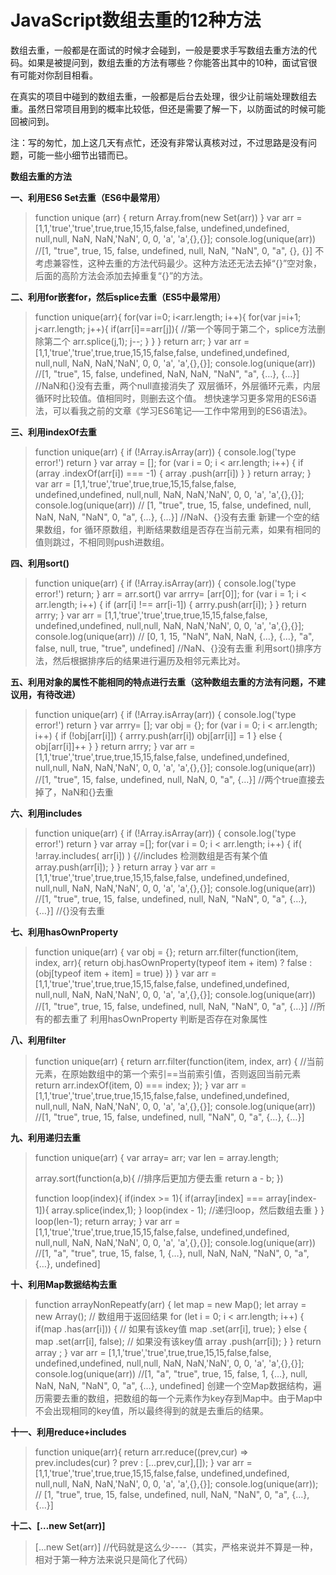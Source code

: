 # JavaScript数组去重的12种方法

数组去重，一般都是在面试的时候才会碰到，一般是要求手写数组去重方法的代码。如果是被提问到，数组去重的方法有哪些？你能答出其中的10种，面试官很有可能对你刮目相看。

在真实的项目中碰到的数组去重，一般都是后台去处理，很少让前端处理数组去重。虽然日常项目用到的概率比较低，但还是需要了解一下，以防面试的时候可能回被问到。

注：写的匆忙，加上这几天有点忙，还没有非常认真核对过，不过思路是没有问题，可能一些小细节出错而已。

**数组去重的方法**

**一、利用ES6 Set去重（ES6中最常用）**

> function unique (arr) {
> return Array.from(new Set(arr))
> }
> var arr = [1,1,'true','true',true,true,15,15,false,false, undefined,undefined, null,null, NaN, NaN,'NaN', 0, 0, 'a', 'a',{},{}];
> console.log(unique(arr))
> //[1, "true", true, 15, false, undefined, null, NaN, "NaN", 0, "a", {}, {}]
> 不考虑兼容性，这种去重的方法代码最少。这种方法还无法去掉“{}”空对象，后面的高阶方法会添加去掉重复“{}”的方法。



**二、利用for嵌套for，然后splice去重（ES5中最常用）**

> function unique(arr){
> for(var i=0; i<arr.length; i++){
> for(var j=i+1; j<arr.length; j++){
> if(arr[i]==arr[j]){ //第一个等同于第二个，splice方法删除第二个
> arr.splice(j,1);
> j--;
> }
> }
> }
> return arr;
> }
> var arr = [1,1,'true','true',true,true,15,15,false,false, undefined,undefined, null,null, NaN, NaN,'NaN', 0, 0, 'a', 'a',{},{}];
> console.log(unique(arr))
> //[1, "true", 15, false, undefined, NaN, NaN, "NaN", "a", {…}, {…}] //NaN和{}没有去重，两个null直接消失了
> 双层循环，外层循环元素，内层循环时比较值。值相同时，则删去这个值。
> 想快速学习更多常用的ES6语法，可以看我之前的文章《学习ES6笔记──工作中常用到的ES6语法》。



**三、利用indexOf去重**

> function unique(arr) {
> if (!Array.isArray(arr)) {
> console.log('type error!')
> return
> }
> var array = [];
> for (var i = 0; i < arr.length; i++) {
> if (array .indexOf(arr[i]) === -1) {
> array .push(arr[i])
> }
> }
> return array;
> }
> var arr = [1,1,'true','true',true,true,15,15,false,false, undefined,undefined, null,null, NaN, NaN,'NaN', 0, 0, 'a', 'a',{},{}];
> console.log(unique(arr))
> // [1, "true", true, 15, false, undefined, null, NaN, NaN, "NaN", 0, "a", {…}, {…}] //NaN、{}没有去重
> 新建一个空的结果数组，for 循环原数组，判断结果数组是否存在当前元素，如果有相同的值则跳过，不相同则push进数组。



**四、利用sort()**

> function unique(arr) {
> if (!Array.isArray(arr)) {
> console.log('type error!')
> return;
> }
> arr = arr.sort()
> var arrry= [arr[0]];
> for (var i = 1; i < arr.length; i++) {
> if (arr[i] !== arr[i-1]) {
> arrry.push(arr[i]);
> }
> }
> return arrry;
> }
> var arr = [1,1,'true','true',true,true,15,15,false,false, undefined,undefined, null,null, NaN, NaN,'NaN', 0, 0, 'a', 'a',{},{}];
> console.log(unique(arr))
> // [0, 1, 15, "NaN", NaN, NaN, {…}, {…}, "a", false, null, true, "true", undefined] //NaN、{}没有去重
> 利用sort()排序方法，然后根据排序后的结果进行遍历及相邻元素比对。



**五、利用对象的属性不能相同的特点进行去重（这种数组去重的方法有问题，不建议用，有待改进）**

> function unique(arr) {
> if (!Array.isArray(arr)) {
> console.log('type error!')
> return
> }
> var arrry= [];
> var obj = {};
> for (var i = 0; i < arr.length; i++) {
> if (!obj[arr[i]]) {
> arrry.push(arr[i])
> obj[arr[i]] = 1
> } else {
> obj[arr[i]]++
> }
> }
> return arrry;
> }
> var arr = [1,1,'true','true',true,true,15,15,false,false, undefined,undefined, null,null, NaN, NaN,'NaN', 0, 0, 'a', 'a',{},{}];
> console.log(unique(arr))
> //[1, "true", 15, false, undefined, null, NaN, 0, "a", {…}] //两个true直接去掉了，NaN和{}去重



**六、利用includes**



> function unique(arr) {
> if (!Array.isArray(arr)) {
> console.log('type error!')
> return
> }
> var array =[];
> for(var i = 0; i < arr.length; i++) {
> if( !array.includes( arr[i]) ) {//includes 检测数组是否有某个值
> array.push(arr[i]);
> }
> }
> return array
> }
> var arr = [1,1,'true','true',true,true,15,15,false,false, undefined,undefined, null,null, NaN, NaN,'NaN', 0, 0, 'a', 'a',{},{}];
> console.log(unique(arr))
> //[1, "true", true, 15, false, undefined, null, NaN, "NaN", 0, "a", {…}, {…}] //{}没有去重



**七、利用hasOwnProperty**

> function unique(arr) {
> var obj = {};
> return arr.filter(function(item, index, arr){
> return obj.hasOwnProperty(typeof item + item) ? false : (obj[typeof item + item] = true)
> })
> }
> var arr = [1,1,'true','true',true,true,15,15,false,false, undefined,undefined, null,null, NaN, NaN,'NaN', 0, 0, 'a', 'a',{},{}];
> console.log(unique(arr))
> //[1, "true", true, 15, false, undefined, null, NaN, "NaN", 0, "a", {…}] //所有的都去重了
> 利用hasOwnProperty 判断是否存在对象属性

**八、利用filter**



> function unique(arr) {
> return arr.filter(function(item, index, arr) {
> //当前元素，在原始数组中的第一个索引==当前索引值，否则返回当前元素
> return arr.indexOf(item, 0) === index;
> });
> }
> var arr = [1,1,'true','true',true,true,15,15,false,false, undefined,undefined, null,null, NaN, NaN,'NaN', 0, 0, 'a', 'a',{},{}];
> console.log(unique(arr))
> //[1, "true", true, 15, false, undefined, null, "NaN", 0, "a", {…}, {…}]

**九、利用递归去重**

> function unique(arr) {
> var array= arr;
> var len = array.length;
>
> array.sort(function(a,b){ //排序后更加方便去重
> return a - b;
> })
>
> function loop(index){
> if(index >= 1){
> if(array[index] === array[index-1]){
> array.splice(index,1);
> }
> loop(index - 1); //递归loop，然后数组去重
> }
> }
> loop(len-1);
> return array;
> }
> var arr = [1,1,'true','true',true,true,15,15,false,false, undefined,undefined, null,null, NaN, NaN,'NaN', 0, 0, 'a', 'a',{},{}];
> console.log(unique(arr))
> //[1, "a", "true", true, 15, false, 1, {…}, null, NaN, NaN, "NaN", 0, "a", {…}, undefined]



**十、利用Map数据结构去重**

> function arrayNonRepeatfy(arr) {
> let map = new Map();
> let array = new Array(); // 数组用于返回结果
> for (let i = 0; i < arr.length; i++) {
> if(map .has(arr[i])) { // 如果有该key值
> map .set(arr[i], true);
> } else {
> map .set(arr[i], false); // 如果没有该key值
> array .push(arr[i]);
> }
> }
> return array ;
> }
> var arr = [1,1,'true','true',true,true,15,15,false,false, undefined,undefined, null,null, NaN, NaN,'NaN', 0, 0, 'a', 'a',{},{}];
> console.log(unique(arr))
> //[1, "a", "true", true, 15, false, 1, {…}, null, NaN, NaN, "NaN", 0, "a", {…}, undefined]
> 创建一个空Map数据结构，遍历需要去重的数组，把数组的每一个元素作为key存到Map中。由于Map中不会出现相同的key值，所以最终得到的就是去重后的结果。



**十一、利用reduce+includes**



> function unique(arr){
> return arr.reduce((prev,cur) => prev.includes(cur) ? prev : [...prev,cur],[]);
> }
> var arr = [1,1,'true','true',true,true,15,15,false,false, undefined,undefined, null,null, NaN, NaN,'NaN', 0, 0, 'a', 'a',{},{}];
> console.log(unique(arr));
> // [1, "true", true, 15, false, undefined, null, NaN, "NaN", 0, "a", {…}, {…}]



**十二、[…new Set(arr)]**



> [...new Set(arr)]
> //代码就是这么少----（其实，严格来说并不算是一种，相对于第一种方法来说只是简化了代码）